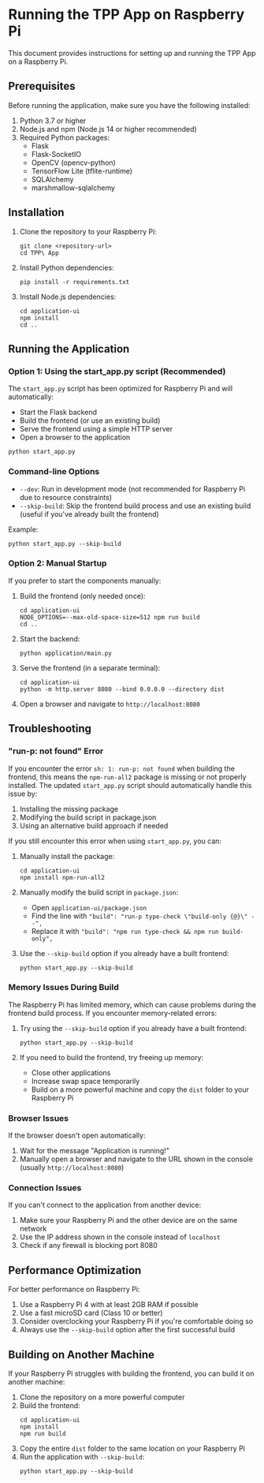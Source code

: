 # Running the TPP App on Raspberry Pi

This document provides instructions for setting up and running the TPP App on a Raspberry Pi.

## Prerequisites

Before running the application, make sure you have the following installed:

1. Python 3.7 or higher
2. Node.js and npm (Node.js 14 or higher recommended)
3. Required Python packages:
   - Flask
   - Flask-SocketIO
   - OpenCV (opencv-python)
   - TensorFlow Lite (tflite-runtime)
   - SQLAlchemy
   - marshmallow-sqlalchemy

## Installation

1. Clone the repository to your Raspberry Pi:
   ```
   git clone <repository-url>
   cd TPP\ App
   ```

2. Install Python dependencies:
   ```
   pip install -r requirements.txt
   ```

3. Install Node.js dependencies:
   ```
   cd application-ui
   npm install
   cd ..
   ```

## Running the Application

### Option 1: Using the start_app.py script (Recommended)

The `start_app.py` script has been optimized for Raspberry Pi and will automatically:
- Start the Flask backend
- Build the frontend (or use an existing build)
- Serve the frontend using a simple HTTP server
- Open a browser to the application

```
python start_app.py
```

### Command-line Options

- `--dev`: Run in development mode (not recommended for Raspberry Pi due to resource constraints)
- `--skip-build`: Skip the frontend build process and use an existing build (useful if you've already built the frontend)

Example:
```
python start_app.py --skip-build
```

### Option 2: Manual Startup

If you prefer to start the components manually:

1. Build the frontend (only needed once):
   ```
   cd application-ui
   NODE_OPTIONS=--max-old-space-size=512 npm run build
   cd ..
   ```

2. Start the backend:
   ```
   python application/main.py
   ```

3. Serve the frontend (in a separate terminal):
   ```
   cd application-ui
   python -m http.server 8080 --bind 0.0.0.0 --directory dist
   ```

4. Open a browser and navigate to `http://localhost:8080`

## Troubleshooting

### "run-p: not found" Error

If you encounter the error `sh: 1: run-p: not found` when building the frontend, this means the `npm-run-all2` package is missing or not properly installed. The updated `start_app.py` script should automatically handle this issue by:

1. Installing the missing package
2. Modifying the build script in package.json
3. Using an alternative build approach if needed

If you still encounter this error when using `start_app.py`, you can:

1. Manually install the package:
   ```
   cd application-ui
   npm install npm-run-all2
   ```

2. Manually modify the build script in `package.json`:
   - Open `application-ui/package.json`
   - Find the line with `"build": "run-p type-check \"build-only {@}\" --",`
   - Replace it with `"build": "npm run type-check && npm run build-only",`

3. Use the `--skip-build` option if you already have a built frontend:
   ```
   python start_app.py --skip-build
   ```

### Memory Issues During Build

The Raspberry Pi has limited memory, which can cause problems during the frontend build process. If you encounter memory-related errors:

1. Try using the `--skip-build` option if you already have a built frontend:
   ```
   python start_app.py --skip-build
   ```

2. If you need to build the frontend, try freeing up memory:
   - Close other applications
   - Increase swap space temporarily
   - Build on a more powerful machine and copy the `dist` folder to your Raspberry Pi

### Browser Issues

If the browser doesn't open automatically:
1. Wait for the message "Application is running!"
2. Manually open a browser and navigate to the URL shown in the console (usually `http://localhost:8080`)

### Connection Issues

If you can't connect to the application from another device:
1. Make sure your Raspberry Pi and the other device are on the same network
2. Use the IP address shown in the console instead of `localhost`
3. Check if any firewall is blocking port 8080

## Performance Optimization

For better performance on Raspberry Pi:
1. Use a Raspberry Pi 4 with at least 2GB RAM if possible
2. Use a fast microSD card (Class 10 or better)
3. Consider overclocking your Raspberry Pi if you're comfortable doing so
4. Always use the `--skip-build` option after the first successful build

## Building on Another Machine

If your Raspberry Pi struggles with building the frontend, you can build it on another machine:

1. Clone the repository on a more powerful computer
2. Build the frontend:
   ```
   cd application-ui
   npm install
   npm run build
   ```
3. Copy the entire `dist` folder to the same location on your Raspberry Pi
4. Run the application with `--skip-build`:
   ```
   python start_app.py --skip-build
   ``` 